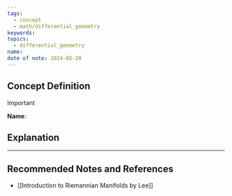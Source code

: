 ```yaml
---
tags:
  - concept
  - math/differential_geometry
keywords: 
topics:
  - differential_geometry
name: 
date of note: 2024-05-20
---
```


## Concept Definition

>[!important]
>**Name**: 



## Explanation





-----------
##  Recommended Notes and References




- [[Introduction to Riemannian Manifolds by Lee]]